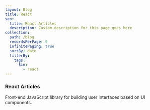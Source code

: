 ```yaml
---
layout: Blog
title: React
seo:
  title: React Articles
  description: Custom description for this page goes here
collection:
  path: /blog
  recordsPerPage: 9
  infinitePaging: true
  sortBy: date
  filterBy:
    tags:
      $in:
        - react
---
```


### React Articles

Front-end JavaScript library for building user interfaces based on UI components.
